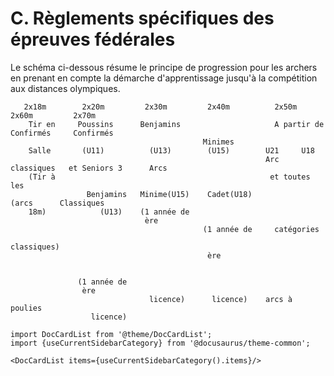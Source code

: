# C. Règlements spécifiques des épreuves fédérales

Le schéma ci-dessous résume le principe de progression pour les archers en prenant en compte la
démarche d'apprentissage jusqu'à la compétition aux distances olympiques.

       2x18m        2x20m         2x30m         2x40m          2x50m            2x60m         2x70m
        Tir en     Poussins      Benjamins                     A partir de     Confirmés     Confirmés
                                               Minimes
        Salle       (U11)          (U13)        (U15)        U21     U18
                                                             Arc classiques   et Seniors 3      Arcs
        (Tir à                                                et toutes les
                     Benjamins   Minime(U15)    Cadet(U18)                        (arcs      Classiques
        18m)            (U13)    (1 année de
                                  ère
                                               (1 année de     catégories
                                                                               classiques)
                                                ère


                   (1 année de
                    ère
                                   licence)      licence)    arcs à poulies
                      licence)

```mdx-code-block
import DocCardList from '@theme/DocCardList';
import {useCurrentSidebarCategory} from '@docusaurus/theme-common';

<DocCardList items={useCurrentSidebarCategory().items}/>
```
